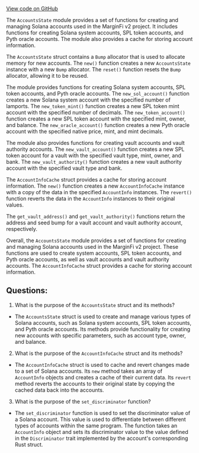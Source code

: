 [View code on GitHub](https://github.com/mrgnlabs/marginfi-v2/programs/marginfi/fuzz/src/account_state.rs)

The `AccountsState` module provides a set of functions for creating and managing Solana accounts used in the MarginFi v2 project. It includes functions for creating Solana system accounts, SPL token accounts, and Pyth oracle accounts. The module also provides a cache for storing account information.

The `AccountsState` struct contains a `Bump` allocator that is used to allocate memory for new accounts. The `new()` function creates a new `AccountsState` instance with a new `Bump` allocator. The `reset()` function resets the `Bump` allocator, allowing it to be reused.

The module provides functions for creating Solana system accounts, SPL token accounts, and Pyth oracle accounts. The `new_sol_account()` function creates a new Solana system account with the specified number of lamports. The `new_token_mint()` function creates a new SPL token mint account with the specified number of decimals. The `new_token_account()` function creates a new SPL token account with the specified mint, owner, and balance. The `new_oracle_account()` function creates a new Pyth oracle account with the specified native price, mint, and mint decimals.

The module also provides functions for creating vault accounts and vault authority accounts. The `new_vault_account()` function creates a new SPL token account for a vault with the specified vault type, mint, owner, and bank. The `new_vault_authority()` function creates a new vault authority account with the specified vault type and bank.

The `AccountInfoCache` struct provides a cache for storing account information. The `new()` function creates a new `AccountInfoCache` instance with a copy of the data in the specified `AccountInfo` instances. The `revert()` function reverts the data in the `AccountInfo` instances to their original values.

The `get_vault_address()` and `get_vault_authority()` functions return the address and seed bump for a vault account and vault authority account, respectively.

Overall, the `AccountsState` module provides a set of functions for creating and managing Solana accounts used in the MarginFi v2 project. These functions are used to create system accounts, SPL token accounts, and Pyth oracle accounts, as well as vault accounts and vault authority accounts. The `AccountInfoCache` struct provides a cache for storing account information.
## Questions: 
 1. What is the purpose of the `AccountsState` struct and its methods?
- The `AccountsState` struct is used to create and manage various types of Solana accounts, such as Solana system accounts, SPL token accounts, and Pyth oracle accounts. Its methods provide functionality for creating new accounts with specific parameters, such as account type, owner, and balance.

2. What is the purpose of the `AccountInfoCache` struct and its methods?
- The `AccountInfoCache` struct is used to cache and revert changes made to a set of Solana accounts. Its `new` method takes an array of `AccountInfo` objects and creates a cache of their current data. Its `revert` method reverts the accounts to their original state by copying the cached data back into the accounts.

3. What is the purpose of the `set_discriminator` function?
- The `set_discriminator` function is used to set the discriminator value of a Solana account. This value is used to differentiate between different types of accounts within the same program. The function takes an `AccountInfo` object and sets its discriminator value to the value defined in the `Discriminator` trait implemented by the account's corresponding Rust struct.
